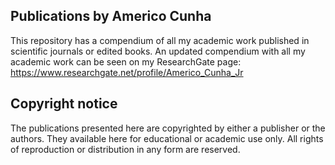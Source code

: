 ## Publications by Americo Cunha

This repository has a compendium of all my academic work published in scientific journals or edited books. An updated compendium with all my academic work can be seen on my ResearchGate page: https://www.researchgate.net/profile/Americo_Cunha_Jr

## Copyright notice
The publications presented here are copyrighted by either a publisher or the authors. They available here for educational or academic use only. All rights of reproduction or distribution in any form are reserved.
